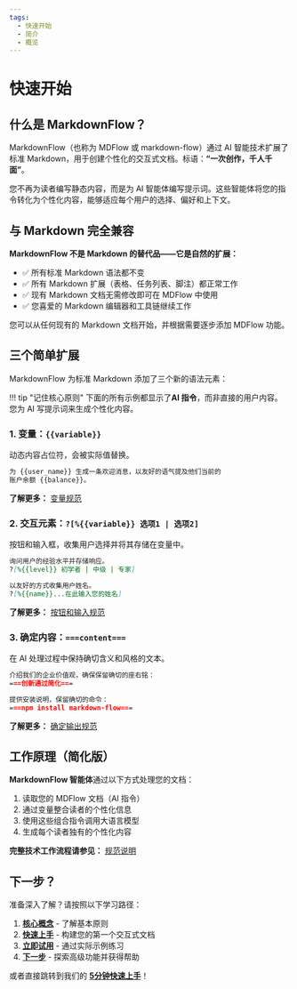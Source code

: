 ```yaml
---
tags:
  - 快速开始
  - 简介
  - 概览
---
```


# 快速开始

## 什么是 MarkdownFlow？

MarkdownFlow（也称为 MDFlow 或 markdown-flow）通过 AI 智能技术扩展了标准 Markdown，用于创建个性化的交互式文档。标语：**“一次创作，千人千面”**。

您不再为读者编写静态内容，而是为 AI 智能体编写提示词。这些智能体将您的指令转化为个性化内容，能够适应每个用户的选择、偏好和上下文。

## 与 Markdown 完全兼容

**MarkdownFlow 不是 Markdown 的替代品——它是自然的扩展：**

- ✅ 所有标准 Markdown 语法都不变
- ✅ 所有 Markdown 扩展（表格、任务列表、脚注）都正常工作
- ✅ 现有 Markdown 文档无需修改即可在 MDFlow 中使用
- ✅ 您喜爱的 Markdown 编辑器和工具链继续工作

您可以从任何现有的 Markdown 文档开始，并根据需要逐步添加 MDFlow 功能。

## 三个简单扩展

MarkdownFlow 为标准 Markdown 添加了三个新的语法元素：

!!! tip "记住核心原则"
    下面的所有示例都显示了**AI 指令**，而非直接的用户内容。您为 AI 写提示词来生成个性化内容。

### 1. 变量：`{{variable}}`

动态内容占位符，会被实际值替换。

```markdown
为 {{user_name}} 生成一条欢迎消息，以友好的语气提及他们当前的
账户余额 {{balance}}。
```

**了解更多：** [变量规范](specification/variables.md)

### 2. 交互元素：`?[%{{variable}} 选项1 | 选项2]`

按钮和输入框，收集用户选择并将其存储在变量中。

```markdown
询问用户的经验水平并存储响应。
?[%{{level}} 初学者 | 中级 | 专家]

以友好的方式收集用户姓名。
?[%{{name}}...在此输入您的姓名]
```

**了解更多：** [按钮和输入规范](specification/button-input.md)

### 3. 确定内容：`===content===`

在 AI 处理过程中保持确切含义和风格的文本。

```markdown
介绍我们的企业价值观，确保保留确切的座右铭：
===创新通过简化===

提供安装说明，保留确切的命令：
===npm install markdown-flow===
```

**了解更多：** [确定输出规范](specification/preserved-output.md)

## 工作原理（简化版）

**MarkdownFlow 智能体**通过以下方式处理您的文档：

1. 读取您的 MDFlow 文档（AI 指令）
2. 通过变量整合读者的个性化信息
3. 使用这些组合指令调用大语言模型
4. 生成每个读者独有的个性化内容

**完整技术工作流程请参见：** [规范说明](specification/how-it-works.md)

## 下一步？

准备深入了解？请按照以下学习路径：

1. **[核心概念](getting-started/concepts.md)** - 了解基本原则
2. **[快速上手](getting-started/quick-start.md)** - 构建您的第一个交互式文档
3. **[立即试用](https://play.mdflow.run)** - 通过实际示例练习
4. **[下一步](getting-started/next-steps.md)** - 探索高级功能并获得帮助

或者直接跳转到我们的 **[5分钟快速上手](getting-started/quick-start.md)**！

